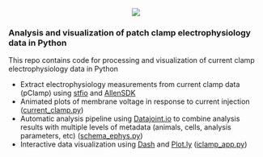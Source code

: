 <p align="center"> 
  <img src="assets/screen_capture_h400_15fps_171118.gif">
</p>

### Analysis and visualization of patch clamp electrophysiology data in Python

This repo contains code for processing and visualization of current clamp electrophysiology data in Python
- Extract electrophysiology measurements from current clamp data (pClamp) using [stfio](https://github.com/neurodroid/stimfit) and [AllenSDK](http://alleninstitute.github.io/AllenSDK/)
- Animated plots of membrane voltage in response to current injection ([current_clamp.py](current_clamp.py))
- Automatic analysis pipeline using [Datajoint.io](https://github.com/datajoint/datajoint-python) to combine analysis results with multiple levels of metadata (animals, cells, analysis parameters, etc) ([schema_ephys.py](schema_ephys.py))
- Interactive data visualization using [Dash](https://medium.com/@plotlygraphs/introducing-dash-5ecf7191b503) and [Plot.ly](https://plot.ly/python/) ([iclamp_app.py](visualization/iclamp_app.py))
